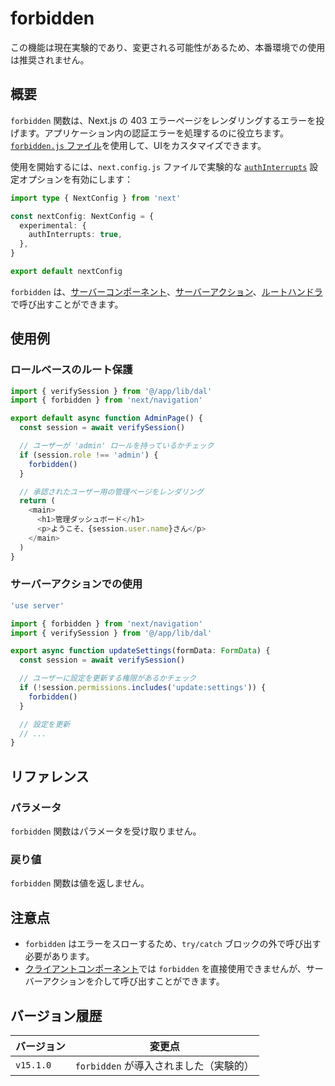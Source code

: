 # forbidden

この機能は現在実験的であり、変更される可能性があるため、本番環境での使用は推奨されません。

## 概要

`forbidden` 関数は、Next.js の 403 エラーページをレンダリングするエラーを投げます。アプリケーション内の認証エラーを処理するのに役立ちます。[`forbidden.js` ファイル](/docs/app/api-reference/file-conventions/forbidden)を使用して、UIをカスタマイズできます。

使用を開始するには、`next.config.js` ファイルで実験的な [`authInterrupts`](/docs/app/api-reference/config/next-config-js/authInterrupts) 設定オプションを有効にします：

```typescript
import type { NextConfig } from 'next'

const nextConfig: NextConfig = {
  experimental: {
    authInterrupts: true,
  },
}

export default nextConfig
```

`forbidden` は、[サーバーコンポーネント](/docs/app/getting-started/server-and-client-components)、[サーバーアクション](/docs/app/getting-started/updating-data)、[ルートハンドラ](/docs/app/api-reference/file-conventions/route)で呼び出すことができます。

## 使用例

### ロールベースのルート保護

```typescript
import { verifySession } from '@/app/lib/dal'
import { forbidden } from 'next/navigation'

export default async function AdminPage() {
  const session = await verifySession()

  // ユーザーが 'admin' ロールを持っているかチェック
  if (session.role !== 'admin') {
    forbidden()
  }

  // 承認されたユーザー用の管理ページをレンダリング
  return (
    <main>
      <h1>管理ダッシュボード</h1>
      <p>ようこそ、{session.user.name}さん</p>
    </main>
  )
}
```

### サーバーアクションでの使用

```typescript
'use server'

import { forbidden } from 'next/navigation'
import { verifySession } from '@/app/lib/dal'

export async function updateSettings(formData: FormData) {
  const session = await verifySession()

  // ユーザーに設定を更新する権限があるかチェック
  if (!session.permissions.includes('update:settings')) {
    forbidden()
  }

  // 設定を更新
  // ...
}
```

## リファレンス

### パラメータ

`forbidden` 関数はパラメータを受け取りません。

### 戻り値

`forbidden` 関数は値を返しません。

## 注意点

- `forbidden` はエラーをスローするため、`try/catch` ブロックの外で呼び出す必要があります。
- [クライアントコンポーネント](/docs/app/getting-started/server-and-client-components)では `forbidden` を直接使用できませんが、サーバーアクションを介して呼び出すことができます。

## バージョン履歴

| バージョン | 変更点 |
|-----------|--------|
| `v15.1.0` | `forbidden` が導入されました（実験的） |
